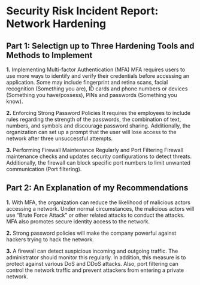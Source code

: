 # Security Risk Incident Report: Network Hardening

## Part 1: Selectign up to Three Hardening Tools and Methods to Implement

**1.** Implementing Multi-factor Authentication (MFA)
MFA requires users to use more ways to identify and verify their credentials before accessing an application. Some may include fingerprint and retina scans, facial recognition (Something you are), ID cards and phone numbers or devices (Something you have/possess), PINs and passwords (Something you know).

**2.** Enforcing Strong Password Policies
It requires the employees to include rules regarding the strength of the passwords, the combination of text, numbers, and symbols and discourage password sharing. Additionally, the organization can set up a prompt that the user will lose access to the network after three unsuccessful attempts.

**3.** Performing Firewall Maintenance Regularly and Port Filtering
Firewall maintenance checks and updates security configurations to detect threats. Additionally, the firewall can block specific port numbers to limit unwanted communication (Port filtering).

## Part 2: An Explanation of my Recommendations

**1.** With MFA, the organization can reduce the likelihood of malicious actors accessing a network. Under normal circumstances, the malicious actors will use “Brute Force Attack” or other related attacks to conduct the attacks. MFA also promotes secure identity access to the network. 

**2.** Strong password policies will make the company powerful against hackers trying to hack the network. 

**3.** A firewall can detect suspicious incoming and outgoing traffic. The administrator should monitor this regularly. In addition, this measure is to protect against various DoS and DDoS attacks. Also, port filtering can control the network traffic and prevent attackers from entering a private network.
